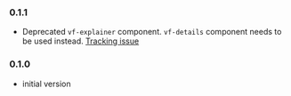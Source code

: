 ### 0.1.1

* Deprecated `vf-explainer` component. `vf-details` component needs to be used instead. [Tracking issue](https://github.com/visual-framework/vf-core/issues/1920)

### 0.1.0

* initial version
